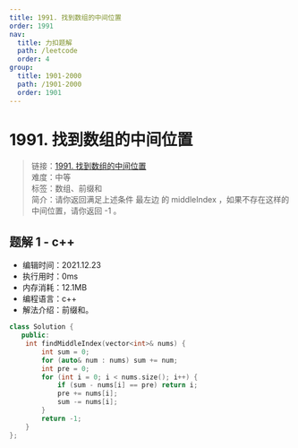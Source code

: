```yaml
---
title: 1991. 找到数组的中间位置
order: 1991
nav:
  title: 力扣题解
  path: /leetcode
  order: 4
group:
  title: 1901-2000
  path: /1901-2000
  order: 1901
---
```


# 1991. 找到数组的中间位置

> 链接：[1991. 找到数组的中间位置](https://leetcode-cn.com/problems/find-the-middle-index-in-array/)  
> 难度：中等  
> 标签：数组、前缀和  
> 简介：请你返回满足上述条件 最左边 的 middleIndex ，如果不存在这样的中间位置，请你返回 -1 。

## 题解 1 - c++

- 编辑时间：2021.12.23
- 执行用时：0ms
- 内存消耗：12.1MB
- 编程语言：c++
- 解法介绍：前缀和。

```cpp
class Solution {
   public:
    int findMiddleIndex(vector<int>& nums) {
        int sum = 0;
        for (auto& num : nums) sum += num;
        int pre = 0;
        for (int i = 0; i < nums.size(); i++) {
            if (sum - nums[i] == pre) return i;
            pre += nums[i];
            sum -= nums[i];
        }
        return -1;
    }
};
```
